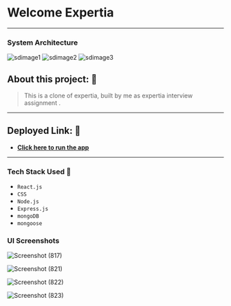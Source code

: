 # Welcome Expertia 
---

### System Architecture

![sdimage1](https://user-images.githubusercontent.com/66058183/163661639-4398e14b-6e98-4e68-b36b-d80c2c1e985c.png)
![sdimage2](https://user-images.githubusercontent.com/66058183/163661643-db5791a2-37ec-4d95-99bf-6efb8eb262d3.png)
![sdimage3](https://user-images.githubusercontent.com/66058183/163661645-bc8ca725-0db7-4c2f-9228-f06c9a4e02fa.png)


## About this project: 🙌
> This is a clone of expertia, built by me as expertia interview assignment .

---

## Deployed Link: 🙌
- **[Click here to run the app](https://expertia.herokuapp.com/)**

---
### Tech Stack Used 🔧
- `React.js`
- `CSS`
- `Node.js`
- `Express.js`
- `mongoDB`
- `mongoose`

### UI Screenshots


![Screenshot (817)](https://user-images.githubusercontent.com/66058183/163659907-04f5c816-5a76-4feb-9d68-91039ed92633.png)

![Screenshot (821)](https://user-images.githubusercontent.com/66058183/163663511-a4daec8e-9baa-4327-89be-1c23ae4cf516.png)

![Screenshot (822)](https://user-images.githubusercontent.com/66058183/163663515-5824fee2-1cd9-4c8f-8b7c-997171a24e13.png)

![Screenshot (823)](https://user-images.githubusercontent.com/66058183/163663517-d94899fa-45c6-4402-8a1d-dc3f89f96283.png)
